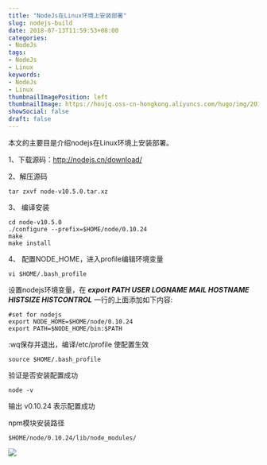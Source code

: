 ```yaml
---
title: "NodeJs在Linux环境上安装部署"
slug: nodejs-build
date: 2018-07-13T11:59:53+08:00
categories:
- NodeJs
tags:
- NodeJs
- Linux
keywords:
- NodeJs
- Linux
thumbnailImagePosition: left
thumbnailImage: https://houjq.oss-cn-hongkong.aliyuncs.com/hugo/img/20190602175852.jpg
showSocial: false
draft: false
---
```


本文的主要目是介绍nodejs在Linux环境上安装部署。
<!--more-->

1、下载源码：http://nodejs.cn/download/

2、解压源码

```
tar zxvf node-v10.5.0.tar.xz
```

3、 编译安装

```
cd node-v10.5.0
./configure --prefix=$HOME/node/0.10.24
make
make install
```

4、 配置NODE_HOME，进入profile编辑环境变量

```
vi $HOME/.bash_profile
```

设置nodejs环境变量，在 ***export PATH USER LOGNAME MAIL HOSTNAME HISTSIZE HISTCONTROL*** 一行的上面添加如下内容:

```
#set for nodejs
export NODE_HOME=$HOME/node/0.10.24
export PATH=$NODE_HOME/bin:$PATH
```

:wq保存并退出，编译/etc/profile 使配置生效

```
source $HOME/.bash_profile
```

验证是否安装配置成功

```
node -v
```

输出 v0.10.24 表示配置成功

npm模块安装路径

```
$HOME/node/0.10.24/lib/node_modules/
```


![](https://houjq.oss-cn-hongkong.aliyuncs.com/hugo/img/20190602180548.jpg?x-oss-process=style/250_250)